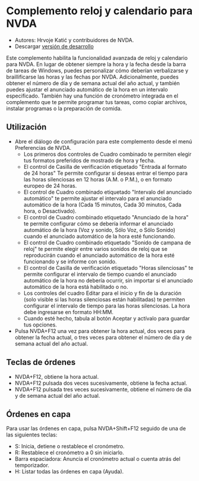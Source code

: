 # Complemento reloj y calendario para NVDA #

* Autores: Hrvoje Katić y contribuidores de NVDA.
* Descargar [versión de desarrollo](https://ci.appveyor.com/project/HrvojeKati/clock/build/artifacts)

Este complemento habilita la funcionalidad avanzada de reloj y calendario para NVDA. En lugar de obtener siempre la hora y la fecha desde la barra de tareas de Windows, puedes personalizar cómo deberían verbalizarse y braillificarse las horas y las fechas por NVDA. Adicionalmente, puedes obtener el número de día y de semana actual del año actual, y también puedes ajustar el anunciado automático de la hora en un intervalo especificado. También hay una función de cronómetro integrada en el complemento que te permite programar tus tareas, como copiar archivos, instalar programas o la preparación de comida.

## Utilización

*	Abre el diálogo de configuración para este complemento desde el menú Preferencias de NVDA.
	*	Los primeros dos controles de Cuadro combinado te permiten elegir tus formatos preferidos de mostrado de hora y fecha.
	*	El control de Casilla de verificación etiquetado "Entrada al formato de 24 horas" Te permite configurar si deseas  entrar  el tiempo para las horas silenciosas en 12 horas (A.M. o P.M.), o en formato europeo de 24 horas.
	*	El control de Cuadro combinado etiquetado "Intervalo del anunciado automático" te permite ajustar el intervalo para el anunciado automático de la hora (Cada 15 minutos, Cada 30 minutos, Cada hora, o Desactivado).
	*	El control de Cuadro combinado etiquetado "Anunciado de la hora" te permite configurar cómo se debería informar el anunciado automático de la hora (Voz y sonido, Sólo Voz, o Sólo Sonido) cuando el anunciado automático de la hora esté funcionando.
	*	El control de Cuadro combinado etiquetado "Sonido de campana de reloj" te permite elegir entre varios sonidos de reloj que se reproducirán cuando el anunciado automático de la hora esté funcionando y se informe con sonido.
	*	El control de Casilla de verificación etiquetado "Horas silenciosas" te permite configurar el intervalo de tiempo cuando el anunciado automático de la hora no debería ocurrir, sin importar si el anunciado automático de la hora está habilitado o no.
	*	Los controles del cuadro Editar para el inicio y fin de la duración (solo visible si las horas silenciosas están habilitadas) te permiten configurar el intervalo de tiempo para las horas silenciosas. La hora debe ingresarse en formato HH:MM.
	*	Cuando esté hecho, tabula al botón Aceptar y actívalo para guardar tus opciones.
*	Pulsa NVDA+F12 una vez para obtener la hora actual, dos veces para obtener la fecha actual, o tres veces para obtener el número de día y de semana actual del año actual.

## Teclas de órdenes

- NVDA+F12, obtiene la hora actual.
- NVDA+F12 pulsada dos veces sucesivamente,  obtiene la fecha actual.
- NVDA+F12 pulsada tres veces sucesivamente, obtiene el número de día y de semana actual del año actual.

## Órdenes en capa

Para usar las órdenes en capa, pulsa NVDA+Shift+F12 seguido de una de las siguientes teclas:

- S: Inicia, detiene o restablece el cronómetro.
- R: Restablece el cronómetro a 0 sin iniciarlo.
- Barra espaciadora: Anuncia el cronómetro actual o  cuenta atrás del temporizador.
- H: Listar todas las órdenes en capa (Ayuda).


